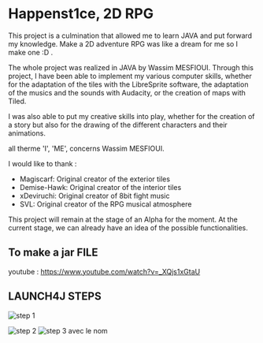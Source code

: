 # Happenst1ce, 2D RPG

This project is a culmination that allowed me to learn JAVA and put forward my knowledge.
Make a 2D adventure RPG was like a dream for me so I make one :D .

The whole project was realized in JAVA by Wassim MESFIOUI.
Through this project, I have been able to implement my various computer skills, whether for the adaptation of the tiles with the LibreSprite software, the adaptation of the musics and the sounds with Audacity, or the creation of maps with Tiled.

I was also able to put my creative skills into play, whether for the creation of a story but also for the drawing of the different characters and their animations.

all therme 'I', 'ME', concerns Wassim MESFIOUI.

I would like to thank :

- Magiscarf: Original creator of the exterior tiles
- Demise-Hawk: Original creator of the interior tiles
- xDeviruchi: Original creator of 8bit fight music
- SVL: Original creator of the RPG musical atmosphere

This project will remain at the stage of an Alpha for the moment.
At the current stage, we can already have an idea of the possible functionalities.

## To make a jar FILE
youtube : https://www.youtube.com/watch?v=_XQjs1xGtaU

## LAUNCH4J STEPS
![step 1](https://user-images.githubusercontent.com/96482486/219947323-2003c005-a928-46ea-a158-898ae78dbf15.png)

![step 2](https://user-images.githubusercontent.com/96482486/219947328-73a1be07-797b-4364-9cc0-7813f10dafd0.png)
![step 3 avec le nom](https://user-images.githubusercontent.com/96482486/219947332-e4134328-cef8-451c-833a-4f7b86ceb986.png)



